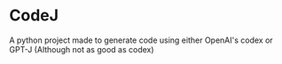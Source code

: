 # CodeJ
A python project made to generate code using either OpenAI's codex or GPT-J (Although not as good as codex)
